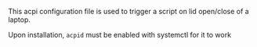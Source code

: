 This acpi configuration file is used to trigger a script on lid open/close
of a laptop.

Upon installation, `acpid` must be enabled with systemctl for it to work
